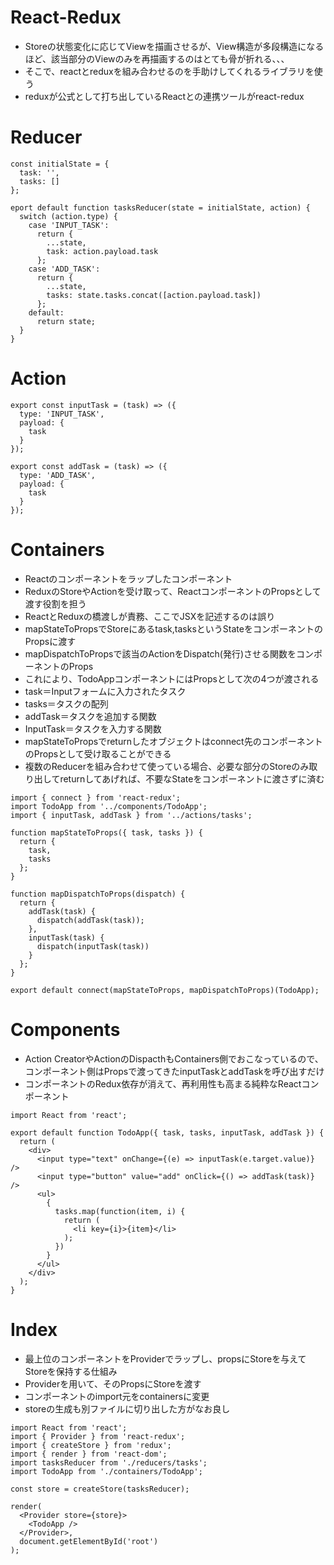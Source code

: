 # React-Redux
- Storeの状態変化に応じてViewを描画させるが、View構造が多段構造になるほど、該当部分のViewのみを再描画するのはとても骨が折れる、、、
- そこで、reactとreduxを組み合わせるのを手助けしてくれるライブラリを使う
- reduxが公式として打ち出しているReactとの連携ツールがreact-redux

# Reducer
```
const initialState = {
  task: '',
  tasks: []
};

eport default function tasksReducer(state = initialState, action) {
  switch (action.type) {
    case 'INPUT_TASK':
      return {
        ...state,
        task: action.payload.task
      };
    case 'ADD_TASK':
      return {
        ...state,
        tasks: state.tasks.concat([action.payload.task])
      };
    default:
      return state;
  }
}
```

# Action
```
export const inputTask = (task) => ({
  type: 'INPUT_TASK',
  payload: {
    task
  }
});

export const addTask = (task) => ({
  type: 'ADD_TASK',
  payload: {
    task
  }
});
```

# Containers
- Reactのコンポーネントをラップしたコンポーネント
- ReduxのStoreやActionを受け取って、ReactコンポーネントのPropsとして渡す役割を担う
- ReactとReduxの橋渡しが責務、ここでJSXを記述するのは誤り
- mapStateToPropsでStoreにあるtask,tasksというStateをコンポーネントのPropsに渡す
- mapDispatchToPropsで該当のActionをDispatch(発行)させる関数をコンポーネントのProps
- これにより、TodoAppコンポーネントにはPropsとして次の4つが渡される
- task＝Inputフォームに入力されたタスク
- tasks＝タスクの配列
- addTask＝タスクを追加する関数
- InputTask＝タスクを入力する関数
- mapStateToPropsでreturnしたオブジェクトはconnect先のコンポーネントのPropsとして受け取ることができる
- 複数のReducerを組み合わせて使っている場合、必要な部分のStoreのみ取り出してreturnしてあげれば、不要なStateをコンポーネントに渡さずに済む

```
import { connect } from 'react-redux';
import TodoApp from '../components/TodoApp';
import { inputTask, addTask } from '../actions/tasks';

function mapStateToProps({ task, tasks }) {
  return {
    task,
    tasks
  };
}

function mapDispatchToProps(dispatch) {
  return {
    addTask(task) {
      dispatch(addTask(task));
    },
    inputTask(task) {
      dispatch(inputTask(task))
    }
  };
}

export default connect(mapStateToProps, mapDispatchToProps)(TodoApp);
```

# Components
- Action CreatorやActionのDispacthもContainers側でおこなっているので、コンポーネント側はPropsで渡ってきたinputTaskとaddTaskを呼び出すだけ
- コンポーネントのRedux依存が消えて、再利用性も高まる純粋なReactコンポーネント
```
import React from 'react';

export default function TodoApp({ task, tasks, inputTask, addTask }) {
  return (
    <div>
      <input type="text" onChange={(e) => inputTask(e.target.value)} />
      <input type="button" value="add" onClick={() => addTask(task)} />
      <ul>
        {
          tasks.map(function(item, i) {
            return (
              <li key={i}>{item}</li>
            );
          })
        }
      </ul>
    </div>
  );
}
```

# Index
- 最上位のコンポーネントをProviderでラップし、propsにStoreを与えてStoreを保持する仕組み
- Providerを用いて、そのPropsにStoreを渡す
- コンポーネントのimport元をcontainersに変更
- storeの生成も別ファイルに切り出した方がなお良し
```
import React from 'react';
import { Provider } from 'react-redux';
import { createStore } from 'redux';
import { render } from 'react-dom';
import tasksReducer from './reducers/tasks';
import TodoApp from './containers/TodoApp';

const store = createStore(tasksReducer);

render(
  <Provider store={store}>
    <TodoApp />
  </Provider>,
  document.getElementById('root')
);
```
